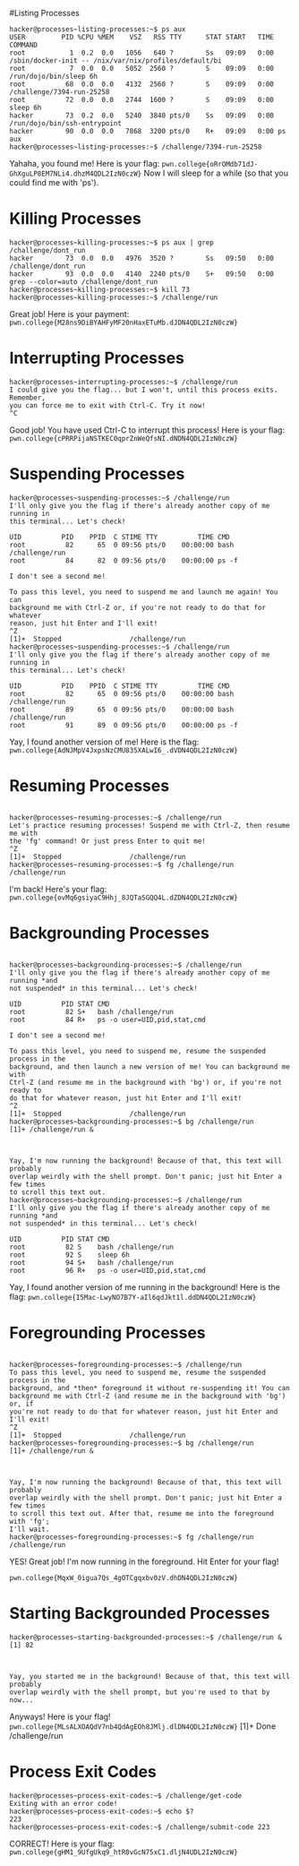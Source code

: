 #Listing Processes
```
hacker@processes~listing-processes:~$ ps aux
USER         PID %CPU %MEM    VSZ   RSS TTY      STAT START   TIME COMMAND
root           1  0.2  0.0   1056   640 ?        Ss   09:09   0:00 /sbin/docker-init -- /nix/var/nix/profiles/default/bi
root           7  0.0  0.0   5052  2560 ?        S    09:09   0:00 /run/dojo/bin/sleep 6h
root          68  0.0  0.0   4132  2560 ?        S    09:09   0:00 /challenge/7394-run-25258
root          72  0.0  0.0   2744  1600 ?        S    09:09   0:00 sleep 6h
hacker        73  0.2  0.0   5240  3840 pts/0    Ss   09:09   0:00 /run/dojo/bin/ssh-entrypoint
hacker        90  0.0  0.0   7868  3200 pts/0    R+   09:09   0:00 ps aux
hacker@processes~listing-processes:~$ /challenge/7394-run-25258
```
Yahaha, you found me! Here is your flag:
`pwn.college{oRrOMdb71dJ-GhXguLP8EM7NLi4.dhzM4QDL2IzN0czW}`
Now I will sleep for a while (so that you could find me with 'ps').

# Killing Processes
```
hacker@processes~killing-processes:~$ ps aux | grep /challenge/dont_run
hacker        73  0.0  0.0   4976  3520 ?        Ss   09:50   0:00 /challenge/dont_run
hacker        93  0.0  0.0   4140  2240 pts/0    S+   09:50   0:00 grep --color=auto /challenge/dont_run
hacker@processes~killing-processes:~$ kill 73
hacker@processes~killing-processes:~$ /challenge/run
```
Great job! Here is your payment:
`pwn.college{M28ns9DiBYAHFyMF20nHaxETuMb.dJDN4QDL2IzN0czW}`

# Interrupting Processes
```
hacker@processes~interrupting-processes:~$ /challenge/run
I could give you the flag... but I won't, until this process exits. Remember,
you can force me to exit with Ctrl-C. Try it now!
^C
```
Good job! You have used Ctrl-C to interrupt this process! Here is your flag:
`pwn.college{cPRRPijaNSTKEC0qprZnWeQfsNI.dNDN4QDL2IzN0czW}`

# Suspending Processes
```
hacker@processes~suspending-processes:~$ /challenge/run
I'll only give you the flag if there's already another copy of me running in
this terminal... Let's check!

UID          PID    PPID  C STIME TTY          TIME CMD
root          82      65  0 09:56 pts/0    00:00:00 bash /challenge/run
root          84      82  0 09:56 pts/0    00:00:00 ps -f

I don't see a second me!

To pass this level, you need to suspend me and launch me again! You can
background me with Ctrl-Z or, if you're not ready to do that for whatever
reason, just hit Enter and I'll exit!
^Z
[1]+  Stopped                 /challenge/run
hacker@processes~suspending-processes:~$ /challenge/run
I'll only give you the flag if there's already another copy of me running in
this terminal... Let's check!

UID          PID    PPID  C STIME TTY          TIME CMD
root          82      65  0 09:56 pts/0    00:00:00 bash /challenge/run
root          89      65  0 09:56 pts/0    00:00:00 bash /challenge/run
root          91      89  0 09:56 pts/0    00:00:00 ps -f
```

Yay, I found another version of me! Here is the flag:
`pwn.college{AdNJMpV4JxpsNzCMU835XALwI6_.dVDN4QDL2IzN0czW}`

# Resuming Processes
```

hacker@processes~resuming-processes:~$ /challenge/run
Let's practice resuming processes! Suspend me with Ctrl-Z, then resume me with
the 'fg' command! Or just press Enter to quit me!
^Z
[1]+  Stopped                 /challenge/run
hacker@processes~resuming-processes:~$ fg /challenge/run
/challenge/run
```

I'm back! Here's your flag:
`pwn.college{ovMq6gsiyaC9Hhj_8JQTaSGQQ4L.dZDN4QDL2IzN0czW}`

# Backgrounding Processes
```

hacker@processes~backgrounding-processes:~$ /challenge/run
I'll only give you the flag if there's already another copy of me running *and
not suspended* in this terminal... Let's check!

UID          PID STAT CMD
root          82 S+   bash /challenge/run
root          84 R+   ps -o user=UID,pid,stat,cmd

I don't see a second me!

To pass this level, you need to suspend me, resume the suspended process in the
background, and then launch a new version of me! You can background me with
Ctrl-Z (and resume me in the background with 'bg') or, if you're not ready to
do that for whatever reason, just hit Enter and I'll exit!
^Z
[1]+  Stopped                 /challenge/run
hacker@processes~backgrounding-processes:~$ bg /challenge/run
[1]+ /challenge/run &



Yay, I'm now running the background! Because of that, this text will probably
overlap weirdly with the shell prompt. Don't panic; just hit Enter a few times
to scroll this text out.
hacker@processes~backgrounding-processes:~$ /challenge/run
I'll only give you the flag if there's already another copy of me running *and
not suspended* in this terminal... Let's check!

UID          PID STAT CMD
root          82 S    bash /challenge/run
root          92 S    sleep 6h
root          94 S+   bash /challenge/run
root          96 R+   ps -o user=UID,pid,stat,cmd
```

Yay, I found another version of me running in the background! Here is the flag:
`pwn.college{I5Mac-LwyNO7B7Y-aIl6qdJkt1l.ddDN4QDL2IzN0czW}`

# Foregrounding Processes
```

hacker@processes~foregrounding-processes:~$ /challenge/run
To pass this level, you need to suspend me, resume the suspended process in the
background, and *then* foreground it without re-suspending it! You can
background me with Ctrl-Z (and resume me in the background with 'bg') or, if
you're not ready to do that for whatever reason, just hit Enter and I'll exit!
^Z
[1]+  Stopped                 /challenge/run
hacker@processes~foregrounding-processes:~$ bg /challenge/run
[1]+ /challenge/run &



Yay, I'm now running the background! Because of that, this text will probably
overlap weirdly with the shell prompt. Don't panic; just hit Enter a few times
to scroll this text out. After that, resume me into the foreground with 'fg';
I'll wait.
hacker@processes~foregrounding-processes:~$ fg /challenge/run
/challenge/run
```

YES! Great job! I'm now running in the foreground. Hit Enter for your flag!

`pwn.college{MqxW_0igua7Qs_4gOTCgqxbv0zV.dhDN4QDL2IzN0czW}`

# Starting Backgrounded Processes
```
hacker@processes~starting-backgrounded-processes:~$ /challenge/run &
[1] 82



Yay, you started me in the background! Because of that, this text will probably
overlap weirdly with the shell prompt, but you're used to that by now...
```

Anyways! Here is your flag!
`pwn.college{MLsALXOAQdV7nb4QdAgEOh8JMlj.dlDN4QDL2IzN0czW}`
[1]+  Done                    /challenge/run

# Process Exit Codes
```
hacker@processes~process-exit-codes:~$ /challenge/get-code
Exiting with an error code!
hacker@processes~process-exit-codes:~$ echo $?
223
hacker@processes~process-exit-codes:~$ /challenge/submit-code 223
```
CORRECT! Here is your flag:
`pwn.college{gHM1_9UfgUkq9_htR0vGcN75xC1.dljN4UDL2IzN0czW}`
